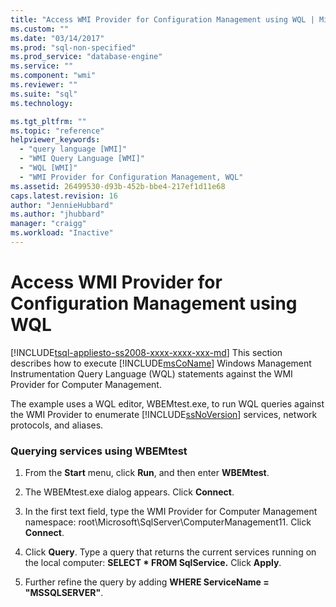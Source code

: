 ```yaml
---
title: "Access WMI Provider for Configuration Management using WQL | Microsoft Docs"
ms.custom: ""
ms.date: "03/14/2017"
ms.prod: "sql-non-specified"
ms.prod_service: "database-engine"
ms.service: ""
ms.component: "wmi"
ms.reviewer: ""
ms.suite: "sql"
ms.technology: 

ms.tgt_pltfrm: ""
ms.topic: "reference"
helpviewer_keywords: 
  - "query language [WMI]"
  - "WMI Query Language [WMI]"
  - "WQL [WMI]"
  - "WMI Provider for Configuration Management, WQL"
ms.assetid: 26499530-d93b-452b-bbe4-217ef1d11e68
caps.latest.revision: 16
author: "JennieHubbard"
ms.author: "jhubbard"
manager: "craigg"
ms.workload: "Inactive"
---
```

# Access WMI Provider for Configuration Management using WQL
[!INCLUDE[tsql-appliesto-ss2008-xxxx-xxxx-xxx-md](../../includes/tsql-appliesto-ss2008-xxxx-xxxx-xxx-md.md)]
  This section describes how to execute [!INCLUDE[msCoName](../../includes/msconame-md.md)] Windows Management Instrumentation Query Language (WQL) statements against the WMI Provider for Computer Management.  
  
 The example uses a WQL editor, WBEMtest.exe, to run WQL queries against the WMI Provider to enumerate [!INCLUDE[ssNoVersion](../../includes/ssnoversion-md.md)] services, network protocols, and aliases.  
  
### Querying services using WBEMtest  
  
1.  From the **Start** menu, click **Run**, and then enter **WBEMtest**.  
  
2.  The WBEMtest.exe dialog appears. Click **Connect**.  
  
3.  In the first text field, type the WMI Provider for Computer Management namespace: root\Microsoft\SqlServer\ComputerManagement11. Click **Connect**.  
  
4.  Click **Query**. Type a query that returns the current services running on the local computer: **SELECT \* FROM SqlService.** Click **Apply**.  
  
5.  Further refine the query by adding **WHERE ServiceName = "MSSQLSERVER"**.  
  
  
